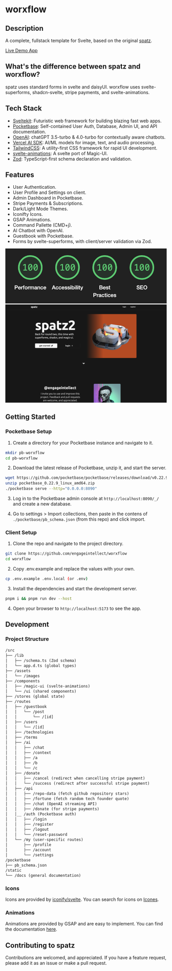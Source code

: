 # worxflow

## Description

A complete, fullstack template for Svelte, based on the original [spatz](https://github.com/engageintellect).

[Live Demo App](https://spatz2.engage-dev.com)

## What's the difference between spatz and worxflow?

spatz uses standard forms in svelte and daisyUI.
worxflow uses svelte-superforms, shadcn-svelte, stripe payments, and svelte-animations.

## Tech Stack

- [Sveltekit](https://kit.svelte.dev/): Futuristic web framework for building blazing fast web apps.
- [Pocketbase](https://pocketbase.io): Self-contained User Auth, Database, Admin UI, and API documentation.
- [OpenAI](https://openai.com): chatGPT 3.5-turbo & 4.0-turbo for contextually aware chatbots.
- [Vercel AI SDK](https://vercel.com/ai): AI/ML models for image, text, and audio processing.
- [TailwindCSS](https://tailwindcss.com): A utility-first CSS framework for rapid UI development.
- [svelte-animations](https://animation-svelte.vercel.app/): A svelte port of Magic-UI.
- [Zod](https://zod.dev): TypeScript-first schema declaration and validation.

## Features
- User Authentication.
- User Profile and Settings on client.
- Admin Dashboard in Pocketbase.
- Stripe Payments & Subscriptions.
- Dark/Light Mode Themes.
- Iconifty Icons.
- GSAP Animations.
- Command Pallette (CMD+j).
- AI Chatbot with OpenAI.
- Guestbook with Pocketbase.
- Forms by svelte-superforms, with client/server validation via Zod.


![Image Description](/src/lib/assets/images/marketing/lighthouse.png)
![Image Description](/src/lib/assets/images/marketing/spatz2.png)

## Getting Started

### Pocketbase Setup

1. Create a directory for your Pocketbase instance and navigate to it.

```bash
mkdir pb-worxflow
cd pb-worxflow
```

2. Download the latest release of Pocketbase, unzip it, and start the server.

```bash
wget https://github.com/pocketbase/pocketbase/releases/download/v0.22.9/pocketbase_0.22.9_linux_amd64.zip
unzip pocketbase_0.22.9_linux_amd64.zip
./pocketbase serve --http="0.0.0.0:8090"
```

3. Log in to the Pocketbase admin console at `http://localhost:8090/_/` and create a new database.

4. Go to settings > Import collections, then paste in the contens of `./pocketbase/pb_schema.json` (from this repo) and click import.

### Client Setup

1. Clone the repo and navigate to the project directory.

```bash
git clone https://github.com/engageintellect/worxflow
cd worxflow
```

2. Copy .env.example and replace the values with your own.

```bash
cp .env.example .env.local (or .env)
```

3. Install the dependencies and start the development server.

```bash
pnpm i && pnpm run dev --host
```

4. Open your browser to `http://localhost:5173` to see the app.

## Development

### Project Structure

```
/src
├── /lib
│   ├── /schema.ts (Zod schema)
│   └── app.d.ts (global types)
├── /assets
│   └── /images
├── /components
│   ├── /magic-ui (svelte-animations)
│   └── /ui (shared components)
├── /stores (global state)
├── /routes
│   ├── /guestbook
│   │   └── /post
│   │       └── /[id]
│   ├── /users
│   │   └── /[id]
│   ├── /technologies
│   ├── /terms
│   ├── /ai
│   │   ├── /chat
│   │   ├── /context
│   │   ├── /a
│   │   ├── /b
│   │   └── /c
│   ├── /donate
│   │   ├── /cancel (redirect when cancelling stripe payment)
│   │   └── /success (redirect after successful stripe payment)
│   ├── /api
│   │   ├── /repo-data (fetch github repository stars)
│   │   ├── /fortune (fetch random tech founder quote)
│   │   ├── /chat (OpenAI streaming API)
│   │   ├── /donate (for stripe payments)
│   │__ /auth (Pocketbase auth)
│   │   ├── /login
│   │   ├── /register
│   │   ├── /logout
│   │   └── /reset-password
│   └── /my (user-specific routes)
│       ├── /profile
│       ├── /account
│       └── /settings
/pocketbase
├── pb_schema.json
/static
└── /docs (general documentation)

```

### Icons

Icons are provided by [iconify/svelte](https://www.npmjs.com/package/@iconify/svelte).
You can search for icons on [Icones](https://icones.js.org/collection/all).

### Animations

Animations are provided by GSAP and are easy to implement. You can find the documentation [here](https://greensock.com/docs/v3/GSAP).

## Contributing to spatz

Contributions are welcomed, and appreciated. If you have a feature request, please add it as an issue or make a pull request.
